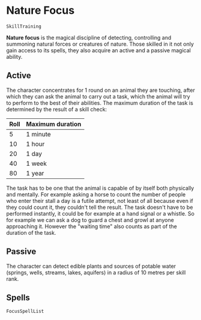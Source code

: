 # Nature Focus

`SkillTraining`

**Nature focus** is the magical discipline of detecting, controlling and summoning natural forces or creatures of nature. Those skilled in it not only gain access to its spells, they also acquire an active and a passive magical ability.

## Active

The character concentrates for 1 round on an animal they are touching, after which they can ask the animal to carry out a task, which the animal will try to perform to the best of their abilities. The maximum duration of the task is determined by the result of a skill check:

| Roll | Maximum duration |
| :-    | :- |
| 5 | 1 minute |
| 10 | 1 hour |
| 20 | 1 day |
| 40 | 1 week |
| 80 | 1 year |

The task has to be one that the animal is capable of by itself both physically and mentally. For example asking a horse to count the number of people who enter their stall a day is a futile attempt, not least of all because even if they could count it, they couldn't tell the result. The task doesn't have to be performed instantly, it could be for example at a hand signal or a whistle. So for example we can ask a dog to guard a chest and growl at anyone approaching it. However the "waiting time" also counts as part of the duration of the task.

## Passive

The character can detect edible plants and sources of potable water (springs, wells, streams, lakes, aquifers) in a radius of 10 metres per skill rank.

## Spells

`FocusSpellList`